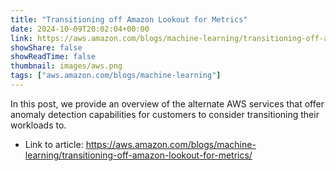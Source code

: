 ```yaml
---
title: "Transitioning off Amazon Lookout for Metrics"
date: 2024-10-09T20:02:04+00:00
link: https://aws.amazon.com/blogs/machine-learning/transitioning-off-amazon-lookout-for-metrics/
showShare: false
showReadTime: false
thumbnail: images/aws.png
tags: ["aws.amazon.com/blogs/machine-learning"]
---
```

In this post, we provide an overview of the alternate AWS services that offer anomaly detection capabilities for customers to consider transitioning their workloads to.

- Link to article: https://aws.amazon.com/blogs/machine-learning/transitioning-off-amazon-lookout-for-metrics/